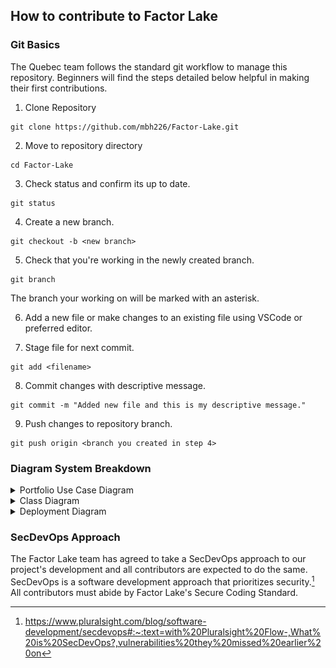 ## How to contribute to Factor Lake

### Git Basics

The Quebec team follows the standard git workflow to manage this repository. Beginners will find the steps detailed below helpful in making their first contributions.

1. Clone Repository

```
git clone https://github.com/mbh226/Factor-Lake.git
```

2. Move to repository directory 

```
cd Factor-Lake
```

3. Check status and confirm its up to date.

```
git status
```

4. Create a new branch.

```
git checkout -b <new branch>
```

5. Check that you're working in the newly created branch.

```
git branch
```

The branch your working on will be marked with an asterisk.

6. Add a new file or make changes to an existing file using VSCode or preferred editor.

7. Stage file for next commit.

```
git add <filename>
```
8. Commit changes with descriptive message.

```
git commit -m "Added new file and this is my descriptive message."
```

9. Push changes to repository branch.

```
git push origin <branch you created in step 4>
```
### Diagram System Breakdown
<details>
<summary>Portfolio Use Case Diagram</summary>

  ![Portfolio Use Case Diagram](./Diagrams/build_portfolio_use_case_042025.drawio.svg)

</details>

<details>
<summary>Class Diagram</summary>

  ![Class Diagram](./Diagrams/class_diagram_042025.drawio.svg)

</details>

<details>
<summary>Deployment Diagram</summary>

  ![Deployment Diagram](./Diagrams/deployment_042025.drawio.svg)

</details>

### SecDevOps Approach
The Factor Lake team has agreed to take a SecDevOps approach to our project's development and all contributors are expected to do the same. SecDevOps is a software development approach that prioritizes security.[^1] All contributors must abide by Factor Lake's Secure Coding Standard.

[^1]: https://www.pluralsight.com/blog/software-development/secdevops#:~:text=with%20Pluralsight%20Flow-,What%20is%20SecDevOps?,vulnerabilities%20they%20missed%20earlier%20on
